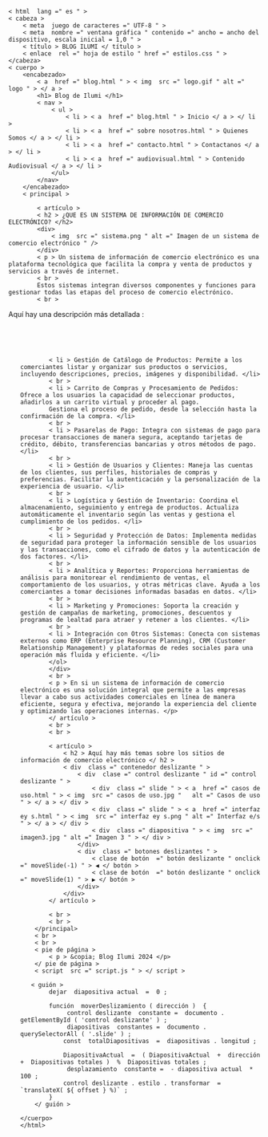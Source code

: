   <!DOCTYPE html >
    < html  lang =" es " >
    < cabeza >
        < meta  juego de caracteres =" UTF-8 " >
        < meta  nombre =" ventana gráfica " contenido =" ancho = ancho del dispositivo, escala inicial = 1,0 " >
        < título > BLOG ILUMI </ título >
        < enlace  rel =" hoja de estilo " href =" estilos.css " >
    </cabeza>​​
    < cuerpo >
        <encabezado>​​
            < a  href =" blog.html " > < img  src =" logo.gif " alt =" logo " > </ a >
            <h1> Blog de Ilumi </h1>​​
            < nav >
                < ul >
                    < li > < a  href =" blog.html " > Inicio </ a > </ li >
                    < li > < a  href =" sobre nosotros.html " > Quienes Somos </ a > </ li >
                    < li > < a  href =" contacto.html " > Contactanos </ a > </ li >
                    < li > < a  href =" audiovisual.html " > Contenido Audiovisual </ a > </ li >
                </ul>​​
            </nav>​​
        </encabezado>​​
        < principal >

            < artículo >
            < h2 > ¿QUE ES UN SISTEMA DE INFORMACIÓN DE COMERCIO ELECTRÓNICO? </h2>​​
            <div>​​
                < img  src =" sistema.png " alt =" Imagen de un sistema de comercio electrónico " />
            </div>​​
            < p > Un sistema de información de comercio electrónico es una plataforma tecnológica que facilita la compra y venta de productos y servicios a través de internet.
            < br >
            Estos sistemas integran diversos componentes y funciones para gestionar todas las etapas del proceso de comercio electrónico.
            < br >
Aquí hay una descripción             más detallada : </p>
            <div>​​
                <ol>​​

            < li > Gestión de Catálogo de Productos: Permite a los comerciantes listar y organizar sus productos o servicios, incluyendo descripciones, precios, imágenes y disponibilidad. </li>​​
            < br >
            < li > Carrito de Compras y Procesamiento de Pedidos: Ofrece a los usuarios la capacidad de seleccionar productos, añadirlos a un carrito virtual y proceder al pago.
            Gestiona el proceso de pedido, desde la selección hasta la confirmación de la compra. </li>​​
            < br >
            < li > Pasarelas de Pago: Integra con sistemas de pago para procesar transacciones de manera segura, aceptando tarjetas de crédito, débito, transferencias bancarias y otros métodos de pago. </li>​​
            < br >
            < li > Gestión de Usuarios y Clientes: Maneja las cuentas de los clientes, sus perfiles, historiales de compras y preferencias. Facilitar la autenticación y la personalización de la experiencia de usuario. </li>​​
            < br >
            < li > Logística y Gestión de Inventario: Coordina el almacenamiento, seguimiento y entrega de productos. Actualiza automáticamente el inventario según las ventas y gestiona el cumplimiento de los pedidos. </li>​​
            < br >
            < li > Seguridad y Protección de Datos: Implementa medidas de seguridad para proteger la información sensible de los usuarios y las transacciones, como el cifrado de datos y la autenticación de dos factores. </li>​​
            < br >
            < li > Analítica y Reportes: Proporciona herramientas de análisis para monitorear el rendimiento de ventas, el comportamiento de los usuarios, y otras métricas clave. Ayuda a los comerciantes a tomar decisiones informadas basadas en datos. </li>​​
            < br >
            < li > Marketing y Promociones: Soporta la creación y gestión de campañas de marketing, promociones, descuentos y programas de lealtad para atraer y retener a los clientes. </li>​​
            < br >
            < li > Integración con Otros Sistemas: Conecta con sistemas externos como ERP (Enterprise Resource Planning), CRM (Customer Relationship Management) y plataformas de redes sociales para una operación más fluida y eficiente. </li>​​
            </ol>​​
            </div>​​
            < br >
            < p > En si un sistema de información de comercio electrónico es una solución integral que permite a las empresas llevar a cabo sus actividades comerciales en línea de manera eficiente, segura y efectiva, mejorando la experiencia del cliente y optimizando las operaciones internas. </p>​​
            </ artículo >
            < br >
            < br >

            < artículo >
                < h2 > Aquí hay más temas sobre los sitios de información de comercio electrónico </ h2 >
                < div  class =" contenedor deslizante " >
                    < div  clase =" control deslizante " id =" control deslizante " >
                        < div  class =" slide " > < a  href =" casos de uso.html " > < img  src =" casos de uso.jpg "   alt =" Casos de uso " > </ a > </ div >
                        < div  class =" slide " > < a  href =" interfaz ey s.html " > < img  src =" interfaz ey s.png " alt =" Interfaz e/s " > </ a > </ div >
                        < div  class =" diapositiva " > < img  src =" imagen3.jpg " alt =" Imagen 3 " > </ div >
                    </div>​​
                    < div  class =" botones deslizantes " >
                        < clase de botón  =" botón deslizante " onclick =" moveSlide(-1) " > ◀ </ botón >
                        < clase de botón  =" botón deslizante " onclick =" moveSlide(1) " > ▶ </ botón >
                    </div>​​
                </div>​​
            </ artículo >

            < br >
            < br >
        </principal>​​
        < br >
        < br >
        < pie de página >
            < p > &copia; Blog Ilumi 2024 </p>
        </ pie de página >
        < script  src =" script.js " > </ script >

       < guión >
            dejar  diapositiva actual  =  0 ;

            función  moverDeslizamiento ( dirección )  {
                 control deslizante  constante =  documento . getElementById ( 'control deslizante' ) ;
                 diapositivas  constantes =  documento . querySelectorAll ( '.slide' ) ;
                const  totalDiapositivas  =  diapositivas . longitud ;

                DiapositivaActual  =  ( DiapositivaActual  +  dirección  +  Diapositivas totales )  %  Diapositivas totales ;
                 desplazamiento  constante =  - diapositiva actual  *  100 ;
                control deslizante . estilo . transformar  =  `translateX( ${ offset } %)` ;
            }
        </ guión >

    </cuerpo>​​
    </html>
